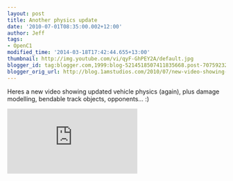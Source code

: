```yaml
---
layout: post
title: Another physics update
date: '2010-07-01T08:35:00.002+12:00'
author: Jeff
tags:
- OpenC1
modified_time: '2014-03-18T17:42:44.655+13:00'
thumbnail: http://img.youtube.com/vi/qyF-GhPEY2A/default.jpg
blogger_id: tag:blogger.com,1999:blog-5214518507411835668.post-7075923208855173057
blogger_orig_url: http://blog.1amstudios.com/2010/07/new-video-showing-updated-vehicle.html
---
```

Heres a new video showing updated vehicle physics (again), plus damage modelling, bendable track objects, opponents... :)

<div class="video"><div class="videowrapper"><iframe allowfullscreen="" frameborder="0" src="http://www.youtube.com/embed/qyF-GhPEY2A"></iframe></div></div>